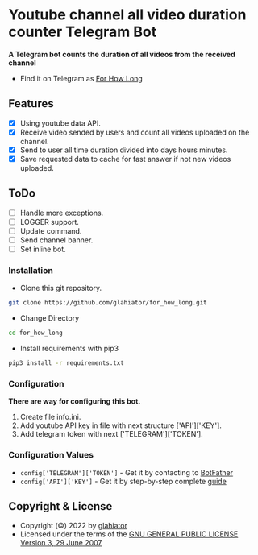 # Youtube channel all video duration counter Telegram Bot
**A Telegram bot counts the duration of all videos from the received channel**
- Find it on Telegram as [For How Long](https://t.me/for_how_long_bot)

## Features
- [X] Using youtube data API.
- [X] Receive video sended by users and count all videos uploaded on the channel.
- [X] Send to user all time duration divided into days hours minutes.
- [X] Save requested data to cache for fast answer if not new videos uploaded.

## ToDo 
- [ ] Handle more exceptions.
- [ ] LOGGER support.
- [ ] Update command.
- [ ] Send channel banner.
- [ ] Set inline bot.

### Installation
- Clone this git repository.
```sh 
git clone https://github.com/glahiator/for_how_long.git
```
- Change Directory
```sh 
cd for_how_long
```
- Install requirements with pip3
```sh 
pip3 install -r requirements.txt
```

### Configuration
**There are way for configuring this bot.**
1. Create file info.ini.
2. Add youtube API key in file with next structure ['API']['KEY'].
3. Add telegram token with next ['TELEGRAM']['TOKEN'].

### Configuration Values
- `config['TELEGRAM']['TOKEN']` - Get it by contacting to [BotFather](https://t.me/botfather)
- `config['API']['KEY']` - Get it by step-by-step complete [guide](https://developers.google.com/youtube/v3/getting-started)

## Copyright & License
- Copyright (©) 2022 by [glahiator](https://github.com/glahiator)
- Licensed under the terms of the [GNU GENERAL PUBLIC LICENSE Version 3, 29 June 2007](./LICENSE)
